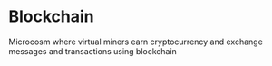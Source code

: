 # Blockchain
Microcosm where virtual miners earn cryptocurrency and exchange messages and transactions using blockchain
